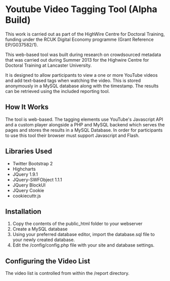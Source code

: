 Youtube Video Tagging Tool (Alpha Build)
===========
This work is carried out as part of the HighWire Centre for Doctoral Training, funding under the RCUK Digital Economy programme (Grant Reference EP/G037582/1).

This web-based tool was built during research on crowdsourced metadata that was carried out during Summer 2013 for the Highwire Centre for Doctoral Training at Lancaster University.

It is designed to allow participants to view a one or more YouTube videos and add text-based tags when watching the video. This is stored anonymously in a MySQL database along with the timestamp. The results can be retrieved using the included reporting tool.

How It Works
-------------
The tool is web-based. The tagging elements use YouTube's Javascript API and a custom player alongside a PHP and MySQL backend which serves the pages and stores the results in a MySQL Database. In order for participants to use this tool their browser must support Javascript and Flash.

Libraries Used
-------------
* Twitter Bootstrap 2
* Highcharts
* JQuery 1.9.1
* JQuery-SWFObject 1.1.1
* JQuery BlockUI
* JQuery Cookie
* cookiecuttr.js

Installation
-------------
1. Copy the contents of the public_html folder to your webserver
2. Create a MySQL database
3. Using your preferred database editor, import the database.sql file to your newly created database.
4. Edit the /config/config.php file with your site and database settings.

Configuring the Video List
-------------
The video list is controlled from within the /report directory.